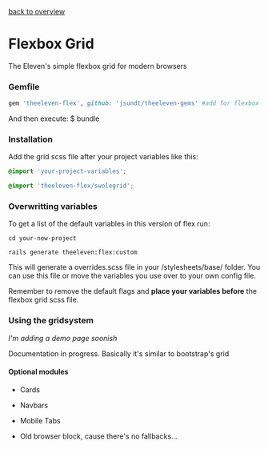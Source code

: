 [back to overview](tree/feature/mark2)


# Flexbox Grid
The Eleven's simple flexbox grid for modern browsers


### Gemfile

```ruby
gem 'theeleven-flex', github: 'jsundt/theeleven-gems' #add for flexbox
```

And then execute: $ bundle


### Installation

Add the grid scss file after your project variables like this:

```scss
@import 'your-project-variables';

@import 'theeleven-flex/swolegrid';
```


### Overwritting variables

To get a list of the default variables in this version of flex run:

```
cd your-new-project

rails generate theeleven:flex:custom
```

This will generate a overrides.scss file in your /stylesheets/base/ folder. You can use this file or move the variables you use over to your own config file.

Remember to remove the default flags and **place your variables before** the flexbox grid scss file.


### Using the gridsystem

*I'm adding a demo page soonish*

Documentation in progress. Basically it's similar to bootstrap's grid


#### Optional modules

* Cards
* Navbars
* Mobile Tabs

* Old browser block, cause there's no fallbacks...
